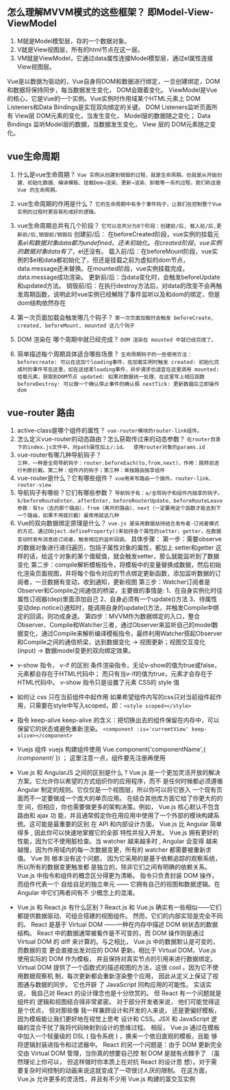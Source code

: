 ## 怎么理解MVVM模式的这些框架？ 即Model-View-ViewModel
1. M就是Model模型层，存的一个数据对象。
2. V就是View视图层，所有的html节点在这一层。
3. VM就是ViewModel，它通过data属性连接Model模型层，通过el属性连接View视图层。

Vue是以数据为驱动的，Vue自身将DOM和数据进行绑定，一旦创建绑定，DOM和数据将保持同步，每当数据发生变化， DOM会跟着变化。
ViewModel是Vue的核心，它是Vue的一个实例。Vue实例时作用域某个HTML元素上
DOM Listeners和Data Bindings是实现双向绑定的关键。 DOM Listeners监听页面所有 View层 DOM元素的变化，当发生变化， Model层的数据随之变化； Data Bindings 监听Model层的数据，当数据发生变化， View 层的 DOM元素随之变化。


## vue生命周期
1. 什么是vue生命周期？
`Vue 实例从创建到销毁的过程，就是生命周期。也就是从开始创建、初始化数据、编译模板、挂载Dom→渲染、更新→渲染、卸载等一系列过程，我们称这是 Vue 的生命周期。`

2. vue生命周期的作用是什么？
`它的生命周期中有多个事件钩子，让我们在控制整个Vue实例的过程时更容易形成好的逻辑。`

3. vue生命周期总共有几个阶段？
`它可以总共分为8个阶段：创建前/后, 载入前/后,更新前/后,销毁前/销毁后`
创建前/后： 在beforeCreated阶段，vue实例的挂载元素$el和数据对象data都为undefined，还未初始化。在created阶段，vue实例的数据对象data有了，$el还没有。
载入前/后：在beforeMount阶段，vue实例的$el和data都初始化了，但还是挂载之前为虚拟的dom节点，data.message还未替换。在mounted阶段，vue实例挂载完成，data.message成功渲染。
更新前/后：当data变化时，会触发beforeUpdate和updated方法。
销毁前/后：在执行destroy方法后，对data的改变不会再触发周期函数，说明此时vue实例已经解除了事件监听以及和dom的绑定，但是dom结构依然存在

4. 第一次页面加载会触发哪几个钩子？
`第一次页面加载时会触发 beforeCreate, created, beforeMount, mounted 这几个钩子`

5. DOM 渲染在 哪个周期中就已经完成？
`DOM 渲染在 mounted 中就已经完成了。`

6. 简单描述每个周期具体适合哪些场景？
`生命周期钩子的一些使用方法：beforecreate: 可以在这加个loading事件，在加载实例时触发 created: 初始化完成时的事件写在这里，如在这结束loading事件，异步请求也适宜在这里调用 mounted: 挂载元素，获取到DOM节点 updated: 如果对数据统一处理，在这里写上相应函数 beforeDestroy: 可以做一个确认停止事件的确认框 nextTick: 更新数据后立即操作dom`



## vue-router 路由
1. active-class是哪个组件的属性？
`vue-router模块的router-link组件。`
2. 怎么定义vue-router的动态路由？怎么获取传过来的动态参数？ 
`在router目录下的index.js文件中，对path属性加上/:id。  使用router对象的params.id`
3. vue-router有哪几种导航钩子？    
`三种，一种是全局导航钩子：router.beforeEach(to,from,next)，作用：跳转前进行判断拦截。第二种：组件内的钩子；第三种：单独路由独享组件`
4. vue-router是什么？它有哪些组件？
`vue用来写路由一个插件。router-link、router-view`
5. 导航钩子有哪些？它们有哪些参数？
`导航钩子有：a/全局钩子和组件内独享的钩子。b/beforeRouteEnter、afterEnter、beforeRouterUpdate、beforeRouteLeave`
`参数：有to（去的那个路由）、from（离开的路由）、next（一定要用这个函数才能去到下一个路由，如果不用就拦截）最常用就这几种`
6. Vue的双向数据绑定原理是什么？
`vue.js 是采用数据劫持结合发布者-订阅者模式的方式，通过Object.defineProperty()来劫持各个属性的setter，getter，在数据变动时发布消息给订阅者，触发相应的监听回调。`
具体步骤：
第一步：需要observe的数据对象进行递归遍历，包括子属性对象的属性，都加上 setter和getter
这样的话，给这个对象的某个值赋值，就会触发setter，那么就能监听到了数据变化
第二步：compile解析模板指令，将模板中的变量替换成数据，然后初始化渲染页面视图，并将每个指令对应的节点绑定更新函数，添加监听数据的订阅者，一旦数据有变动，收到通知，更新视图
第三步：Watcher订阅者是Observer和Compile之间通信的桥梁，主要做的事情是:
1、在自身实例化时往属性订阅器(dep)里面添加自己
2、自身必须有一个update()方法
3、待属性变动dep.notice()通知时，能调用自身的update()方法，并触发Compile中绑定的回调，则功成身退。
第四步：MVVM作为数据绑定的入口，整合Observer、Compile和Watcher三者，通过Observer来监听自己的model数据变化，通过Compile来解析编译模板指令，最终利用Watcher搭起Observer和Compile之间的通信桥梁，达到数据变化 -> 视图更新；视图交互变化(input) -> 数据model变更的双向绑定效果。

* v-show 指令， v-if 的区别
条件渲染指令，无论v-show的值为true或false，元素都会存在于HTML代码中； 
而只有当v-if的值为true，元素才会存在于HTML代码中。 v-show 指令只是设置了元素 CSS的 style 值

* 如何让 css 只在当前组件中起作用
如果希望组件内写的css只对当前组件起作用，只需要在style中写入scoped，即：`<style scoped></style>`

* 指令 keep-alive 
keep-alive 的含义：把切换出去的组件保留在内存中，可以保留它的状态或避免重新渲染。
`<component :is='curremtView' keep-alive></component> `

* Vuejs 组件
vuejs 构建组件使用
Vue.component('componentName',{ /*component*/ }) ； 这里注意一点，组件要先注册再使用


* Vue.js 和 AngularJS 之间的区别是什么 ? 
Vue.js 是一个更加灵活开放的解决方案。它允许你以希望的方式组织你的应用程序，而不
是任何时候都必须遵循 Angular 制定的规则。它仅仅是一个视图层，所以你可以将它嵌入
一个现有页面而不一定要做成一个庞大的单页应用。 在结合其他库方面它给了你更大的的空
间，但相应，你也需要做更多的架构决策。例如， Vue.js 核心默认不包含路由和 ajax 功
能，并且通常假定你在用应用中使用了一个外部的模块构建系统。这可能是最重要的区别
在 API 和内部设计方面， Vue.js 比 Angular 简单得多 , 因此你可以快速地掌握它的全部
特性并投入开发。
Vue.js 拥有更好的性能，因为它不使用脏检查。当 watcher 越来越多时 , Angular 会变得
越来越慢，因为作用域内的每一次数据变更，所有的 watcher 都需要被重新求值。 Vue 则
根本没有这个问题， 因为它采用的是基于依赖追踪的观察系统， 所以所有的数据变更触发都
是独立的，除非它们之间有明确的依赖关系。
Vue.js 中指令和组件的概念区分得更为清晰。 指令只负责封装 DOM 操作，而组件代表一个
自给自足的独立单元 —— 它拥有自己的视图和数据逻辑。在 Angular 中它们两者间有不
少概念上的混淆。
* Vue.js 和 React.js 有什么区别 ? 
React.js 和 Vue.js 确实有一些相似——它们都提供数据驱动、可组合搭建的视图组件。
然而，它们的内部实现是完全不同的。 React 是基于 Virtual DOM ——一种在内存中描述
DOM 树状态的数据结构。 React 中的数据通常被看作是不可变的，而 DOM 操作则是通过
Virtual DOM 的 diff 来计算的。与之相比， Vue.js 中的数据默认是可变的，而数据的变
更会直接出发对应的 DOM 更新。相比于 Virtual DOM，Vue.js 使用实际的 DOM 作为模板，
并且保持对真实节点的引用来进行数据绑定。
Virtual DOM 提供了一个函数式的描述视图的方法，这很 cool 。因为它不使用数据观察机
制，每次更新都会重新渲染整个应用， 因此从定义上保证了视图通与数据的同步。 它也开辟
了 JavaScript 同构应用的可能性。
实话实说， 我自己对 React 的设计理念也是十分欣赏的。 但 React 有一个问题就是组件的
逻辑和视图结合得非常紧密。 对于部分开发者来说， 他们可能觉得这是个优点， 但对那些像
我一样兼顾设计和开发的人来说， 还是更偏好模板， 因为模板能让我们更好地在视觉上思考
设计和 CSS。JSX 和 JavaScript 逻辑的混合干扰了我将代码映射到设计的思维过程。 相反，
Vue.js 通过在模板中加入一个轻量级的 DSL ( 指令系统 ) ，换来一个依旧直观的模板，且能
够将逻辑封装进指令和过滤器中。
React 的另一个问题是：由于 DOM 更新完全交由 Virtual DOM 管理，当你真的想要自己控
制 DOM 是就有点棘手了 （虽然理论上你可以， 但这样做时你本质上在对抗 React 的设计思
想）。对于需要复杂时间控制的动画来说这就变成了一项很讨人厌的限制。 在这方面， Vue.js 
允许更多的灵活性，并且有不少用 Vue.js 构建的富交互实例